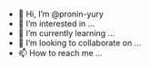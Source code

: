 - 👋 Hi, I’m @pronin-yury
- 👀 I’m interested in ...
- 🌱 I’m currently learning ...
- 💞️ I’m looking to collaborate on ...
- 📫 How to reach me ...

<!---
pronin-yury/pronin-yury is a ✨ special ✨ repository because its `README.md` (this file) appears on your GitHub profile.
You can click the Preview link to take a look at your changes.
--->
